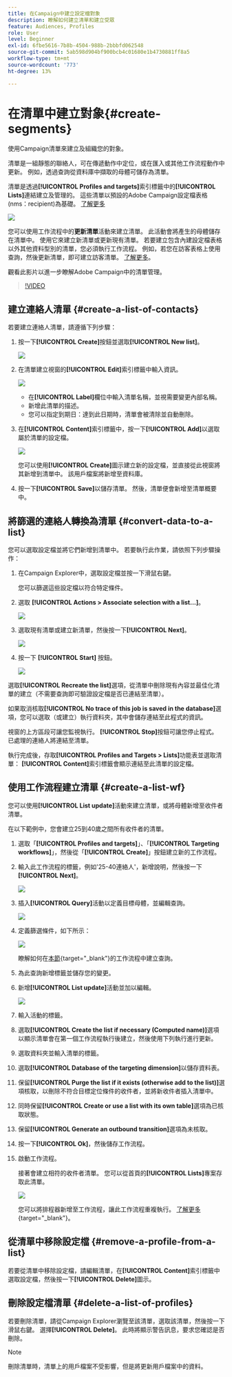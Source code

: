```yaml
---
title: 在Campaign中建立設定檔對象
description: 瞭解如何建立清單和建立受眾
feature: Audiences, Profiles
role: User
level: Beginner
exl-id: 6fbe5616-7b8b-4504-988b-2bbbfd062548
source-git-commit: 5ab598d904bf900bcb4c01680e1b4730881ff8a5
workflow-type: tm+mt
source-wordcount: '773'
ht-degree: 13%

---
```


# 在清單中建立對象{#create-segments}

使用Campaign清單來建立及組織您的對象。

清單是一組靜態的聯絡人，可在傳遞動作中定位，或在匯入或其他工作流程動作中更新。 例如，透過查詢從資料庫中擷取的母體可儲存為清單。

清單是透過&#x200B;**[!UICONTROL Profiles and targets]**&#x200B;索引標籤中的&#x200B;**[!UICONTROL Lists]**&#x200B;連結建立及管理的。 這些清單以預設的Adobe Campaign設定檔表格(nms：recipient)為基礎。 [了解更多](../dev/datamodel.md#ootb-profiles.md)

![](assets/list-dashboard.png)

您可以使用工作流程中的&#x200B;**更新清單**&#x200B;活動來建立清單。 此活動會將產生的母體儲存在清單中。 使用它來建立新清單或更新現有清單。 若要建立包含內建設定檔表格以外其他資料型別的清單，您必須執行工作流程。 例如，若您在訪客表格上使用查詢，然後更新清單，即可建立訪客清單。 [了解更多](#create-a-list-wf)。

觀看此影片以進一步瞭解Adobe Campaign中的清單管理。

>[!VIDEO](https://video.tv.adobe.com/v/334909?quality=12)


## 建立連絡人清單 {#create-a-list-of-contacts}

若要建立連絡人清單，請遵循下列步驟：

1. 按一下&#x200B;**[!UICONTROL Create]**&#x200B;按鈕並選取&#x200B;**[!UICONTROL New list]**。

   ![](assets/new-list.png)

1. 在清單建立視窗的&#x200B;**[!UICONTROL Edit]**&#x200B;索引標籤中輸入資訊。

   ![](assets/list-details.png)

   * 在&#x200B;**[!UICONTROL Label]**&#x200B;欄位中輸入清單名稱，並視需要變更內部名稱。
   * 新增此清單的描述。
   * 您可以指定到期日：達到此日期時，清單會被清除並自動刪除。


1. 在&#x200B;**[!UICONTROL Content]**&#x200B;索引標籤中，按一下&#x200B;**[!UICONTROL Add]**&#x200B;以選取屬於清單的設定檔。

   ![](assets/add-profiles-to-a-list.png)

   您可以使用&#x200B;**[!UICONTROL Create]**&#x200B;圖示建立新的設定檔，並直接從此視窗將其新增到清單中。 該用戶檔案將新增至資料庫。

1. 按一下&#x200B;**[!UICONTROL Save]**&#x200B;以儲存清單。 然後，清單便會新增至清單概要中。


## 將篩選的連絡人轉換為清單 {#convert-data-to-a-list}

您可以選取設定檔並將它們新增到清單中。 若要執行此作業，請依照下列步驟操作：

1. 在Campaign Explorer中，選取設定檔並按一下滑鼠右鍵。

   您可以篩選這些設定檔以符合特定條件。

1. 選取 **[!UICONTROL Actions > Associate selection with a list...]**。

   ![](assets/add-selection-to-a-list.png)

1. 選取現有清單或建立新清單，然後按一下&#x200B;**[!UICONTROL Next]**。

   ![](assets/select-the-list.png)

1. 按一下 **[!UICONTROL Start]** 按鈕。

   ![](assets/record-a-list.png)

選取&#x200B;**[!UICONTROL Recreate the list]**&#x200B;選項，從清單中刪除現有內容並最佳化清單的建立（不需要查詢即可驗證設定檔是否已連結至清單）。

如果取消核取&#x200B;**[!UICONTROL No trace of this job is saved in the database]**&#x200B;選項，您可以選取（或建立）執行資料夾，其中會儲存連結至此程式的資訊。

視窗的上方區段可讓您監視執行。 **[!UICONTROL Stop]**&#x200B;按鈕可讓您停止程式。 已處理的連絡人將連結至清單。

執行完成後，存取&#x200B;**[!UICONTROL Profiles and Targets > Lists]**&#x200B;功能表並選取清單： **[!UICONTROL Content]**&#x200B;索引標籤會顯示連結至此清單的設定檔。


## 使用工作流程建立清單  {#create-a-list-wf}

您可以使用&#x200B;**[!UICONTROL List update]**&#x200B;活動來建立清單，或將母體新增至收件者清單。

在以下範例中，您會建立25到40歲之間所有收件者的清單。

1. 選取「**[!UICONTROL Profiles and targets]**」、「**[!UICONTROL Targeting workflows]**」，然後從「**[!UICONTROL Create]**」按鈕建立新的工作流程。
1. 輸入此工作流程的標籤，例如&#39;25-40連絡人&#39;，新增說明，然後按一下&#x200B;**[!UICONTROL Next]**。

   ![](assets/targeting-wf-sample.png)

1. 插入&#x200B;**[!UICONTROL Query]**&#x200B;活動以定義目標母體，並編輯查詢。

   ![](assets/targeting-wf-edit-query.png)

1. 定義篩選條件，如下所示：

   ![](assets/targeting-wf-age-filter.png)

   瞭解如何在[本節](https://experienceleague.adobe.com/docs/campaign/automation/workflows/wf-activities/targeting-activities/query.html){target="_blank"}的工作流程中建立查詢。

1. 為此查詢新增標籤並儲存您的變更。
1. 新增&#x200B;**[!UICONTROL List update]**&#x200B;活動並加以編輯。

   ![](assets/list-update-activity.png)

1. 輸入活動的標籤。
1. 選取&#x200B;**[!UICONTROL Create the list if necessary (Computed name)]**&#x200B;選項以顯示清單會在第一個工作流程執行後建立，然後使用下列執行進行更新。
1. 選取資料夾並輸入清單的標籤。
1. 選取&#x200B;**[!UICONTROL Database of the targeting dimension]**&#x200B;以儲存資料表。
1. 保留&#x200B;**[!UICONTROL Purge the list if it exists (otherwise add to the list)]**&#x200B;選項核取，以刪除不符合目標定位條件的收件者，並將新收件者插入清單中。
1. 同時保留&#x200B;**[!UICONTROL Create or use a list with its own table]**&#x200B;選項為已核取狀態。
1. 保留&#x200B;**[!UICONTROL Generate an outbound transition]**&#x200B;選項為未核取。
1. 按一下&#x200B;**[!UICONTROL Ok]**，然後儲存工作流程。
1. 啟動工作流程。

   接著會建立相符的收件者清單。 您可以從首頁的&#x200B;**[!UICONTROL Lists]**&#x200B;專案存取此清單。

   ![](assets/access-new-list.png)

   您可以將排程器新增至工作流程，讓此工作流程重複執行。 [了解更多](https://experienceleague.adobe.com/docs/campaign/automation/workflows/wf-activities/flow-control-activities/scheduler.html){target="_blank"}。

## 從清單中移除設定檔 {#remove-a-profile-from-a-list}

若要從清單中移除設定檔，請編輯清單，在&#x200B;**[!UICONTROL Content]**&#x200B;索引標籤中選取設定檔，然後按一下&#x200B;**[!UICONTROL Delete]**&#x200B;圖示。

## 刪除設定檔清單 {#delete-a-list-of-profiles}

若要刪除清單，請從Campaign Explorer瀏覽至該清單，選取該清單，然後按一下滑鼠右鍵。 選擇&#x200B;**[!UICONTROL Delete]**。 此時將顯示警告訊息，要求您確認是否刪除。

>[!NOTE]
>
>刪除清單時，清單上的用戶檔案不受影響，但是將更新用戶檔案中的資料。
